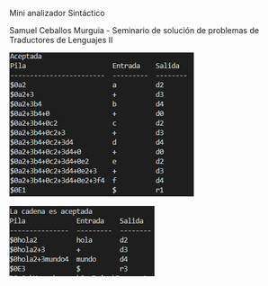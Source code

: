 Mini analizador Sintáctico

Samuel Ceballos Murguia - Seminario de solución de problemas de Traductores de Lenguajes II

![My Image](/Analizador%20sint%C3%A1ctico/images/Mini%20sint%C3%A1ctico%201.png)

![My Image](/Analizador%20sint%C3%A1ctico/images/Mini%20sint%C3%A1ctico%202.png)
